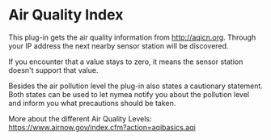 
# Air Quality Index

This plug-in gets the air quality information from http://aqicn.org.
Through your IP address the next nearby sensor station will be discovered.

If you encounter that a value stays to zero, it means the sensor station
doesn't support that value.

Besides the air pollution level the plug-in also states a cautionary statement.
Both states can be used to let nymea notify you about the pollution level and
inform you what precautions should be taken.

More about the different Air Quality Levels: https://www.airnow.gov/index.cfm?action=aqibasics.aqi

